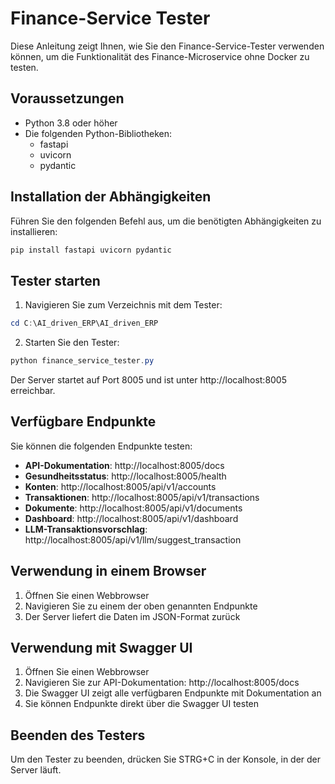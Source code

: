 # Finance-Service Tester

Diese Anleitung zeigt Ihnen, wie Sie den Finance-Service-Tester verwenden können, um die Funktionalität des Finance-Microservice ohne Docker zu testen.

## Voraussetzungen

- Python 3.8 oder höher
- Die folgenden Python-Bibliotheken:
  - fastapi
  - uvicorn
  - pydantic

## Installation der Abhängigkeiten

Führen Sie den folgenden Befehl aus, um die benötigten Abhängigkeiten zu installieren:

```powershell
pip install fastapi uvicorn pydantic
```

## Tester starten

1. Navigieren Sie zum Verzeichnis mit dem Tester:

```powershell
cd C:\AI_driven_ERP\AI_driven_ERP
```

2. Starten Sie den Tester:

```powershell
python finance_service_tester.py
```

Der Server startet auf Port 8005 und ist unter http://localhost:8005 erreichbar.

## Verfügbare Endpunkte

Sie können die folgenden Endpunkte testen:

- **API-Dokumentation**: http://localhost:8005/docs
- **Gesundheitsstatus**: http://localhost:8005/health
- **Konten**: http://localhost:8005/api/v1/accounts
- **Transaktionen**: http://localhost:8005/api/v1/transactions
- **Dokumente**: http://localhost:8005/api/v1/documents
- **Dashboard**: http://localhost:8005/api/v1/dashboard
- **LLM-Transaktionsvorschlag**: http://localhost:8005/api/v1/llm/suggest_transaction

## Verwendung in einem Browser

1. Öffnen Sie einen Webbrowser
2. Navigieren Sie zu einem der oben genannten Endpunkte
3. Der Server liefert die Daten im JSON-Format zurück

## Verwendung mit Swagger UI

1. Öffnen Sie einen Webbrowser
2. Navigieren Sie zur API-Dokumentation: http://localhost:8005/docs
3. Die Swagger UI zeigt alle verfügbaren Endpunkte mit Dokumentation an
4. Sie können Endpunkte direkt über die Swagger UI testen

## Beenden des Testers

Um den Tester zu beenden, drücken Sie STRG+C in der Konsole, in der der Server läuft. 